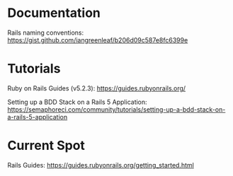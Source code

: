 # Documentation
Rails naming conventions: https://gist.github.com/iangreenleaf/b206d09c587e8fc6399e

# Tutorials
Ruby on Rails Guides (v5.2.3): https://guides.rubyonrails.org/

Setting up a BDD Stack on a Rails 5 Application: https://semaphoreci.com/community/tutorials/setting-up-a-bdd-stack-on-a-rails-5-application


# Current Spot
Rails Guides: https://guides.rubyonrails.org/getting_started.html